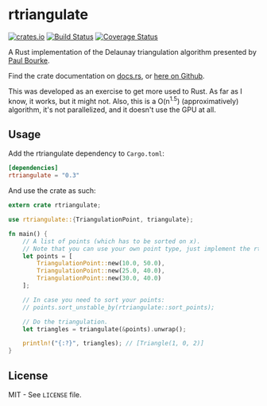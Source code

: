 # rtriangulate

[![crates.io](https://img.shields.io/crates/v/rtriangulate.svg)](https://crates.io/crates/rtriangulate)
[![Build Status](https://travis-ci.org/tynril/rtriangulate.svg?branch=master)](https://travis-ci.org/tynril/rtriangulate)
[![Coverage Status](https://coveralls.io/repos/github/tynril/rtriangulate/badge.svg?branch=master)](https://coveralls.io/github/tynril/rtriangulate?branch=master)

A Rust implementation of the Delaunay triangulation algorithm presented by
[Paul Bourke](http://paulbourke.net/papers/triangulate/).

Find the crate documentation on [docs.rs](https://docs.rs/rtriangulate), or
[here on Github](https://tynril.github.io/rtriangulate).

This was developed as an exercise to get more used to Rust. As far as I know, it works, but it
might not. Also, this is a O(n<sup>1.5</sup>) (approximatively) algorithm, it's not parallelized,
and it doesn't use the GPU at all.

## Usage

Add the rtriangulate dependency to `Cargo.toml`:

```toml
[dependencies]
rtriangulate = "0.3"
```

And use the crate as such:

```rust
extern crate rtriangulate;

use rtriangulate::{TriangulationPoint, triangulate};

fn main() {
    // A list of points (which has to be sorted on x).
    // Note that you can use your own point type, just implement the rtriangulate::Point trait.
    let points = [
        TriangulationPoint::new(10.0, 50.0),
        TriangulationPoint::new(25.0, 40.0),
        TriangulationPoint::new(30.0, 40.0)
    ];

    // In case you need to sort your points:
    // points.sort_unstable_by(rtriangulate::sort_points);

    // Do the triangulation.
    let triangles = triangulate(&points).unwrap();

    println!("{:?}", triangles); // [Triangle(1, 0, 2)]
}
```

## License

MIT - See `LICENSE` file.
